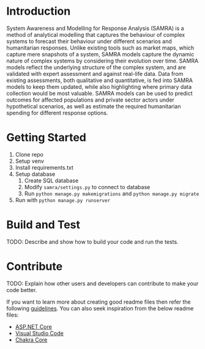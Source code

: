 # Introduction 
System Awareness and Modelling for Response Analysis (SAMRA) is a method of analytical modelling that captures the behaviour of complex systems to forecast their behaviour under different scenarios and humanitarian responses. Unlike existing tools such as market maps, which capture mere snapshots of a system, SAMRA models capture the dynamic nature of complex systems by considering their evolution over time. SAMRA models reflect the underlying structure of the complex system, and are validated with expert assessment and against real-life data. Data from existing assessments, both qualitative and quantitative, is fed into SAMRA models to keep them updated, while also highlighting where primary data collection would be most valuable. SAMRA models can be used to predict outcomes for affected populations and private sector actors under hypothetical scenarios, as well as estimate the required humanitarian spending for different response options.

# Getting Started
1. Clone repo
2. Setup venv
3. Install requirements.txt
4. Setup database
   1. Create SQL database
   2. Modify `samra/settings.py` to connect to database
   3. Run `python manage.py makemigrations` and `python manage.py migrate`
5. Run with `python manage.py runserver`


# Build and Test
TODO: Describe and show how to build your code and run the tests. 

# Contribute
TODO: Explain how other users and developers can contribute to make your code better. 

If you want to learn more about creating good readme files then refer the following [guidelines](https://docs.microsoft.com/en-us/azure/devops/repos/git/create-a-readme?view=azure-devops). You can also seek inspiration from the below readme files:
- [ASP.NET Core](https://github.com/aspnet/Home)
- [Visual Studio Code](https://github.com/Microsoft/vscode)
- [Chakra Core](https://github.com/Microsoft/ChakraCore)